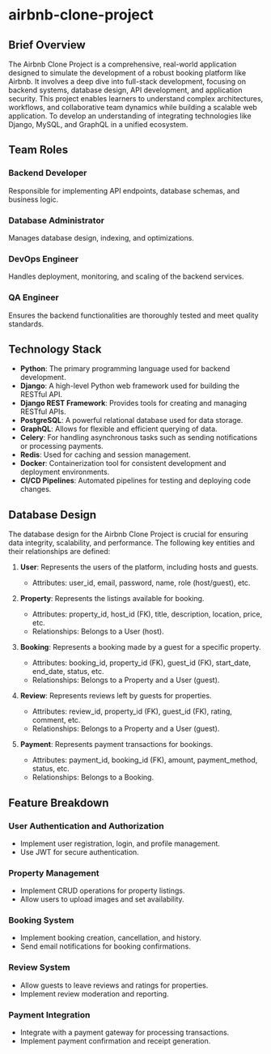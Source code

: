 # airbnb-clone-project

## Brief Overview

The Airbnb Clone Project is a comprehensive, real-world application designed to simulate the development of a robust booking platform like Airbnb. It involves a deep dive into full-stack development, focusing on backend systems, database design, API development, and application security. This project enables learners to understand complex architectures, workflows, and collaborative team dynamics while building a scalable web application. To develop an understanding of integrating technologies like Django, MySQL, and GraphQL in a unified ecosystem.

## Team Roles

### Backend Developer

Responsible for implementing API endpoints, database schemas, and business logic.

### Database Administrator

Manages database design, indexing, and optimizations.

### DevOps Engineer

Handles deployment, monitoring, and scaling of the backend services.

### QA Engineer

Ensures the backend functionalities are thoroughly tested and meet quality standards.

## Technology Stack

- **Python**: The primary programming language used for backend development.
- **Django**: A high-level Python web framework used for building the RESTful API.
- **Django REST Framework**: Provides tools for creating and managing RESTful APIs.
- **PostgreSQL**: A powerful relational database used for data storage.
- **GraphQL**: Allows for flexible and efficient querying of data.
- **Celery**: For handling asynchronous tasks such as sending notifications or processing payments.
- **Redis**: Used for caching and session management.
- **Docker**: Containerization tool for consistent development and deployment environments.
- **CI/CD Pipelines**: Automated pipelines for testing and deploying code changes.

## Database Design

The database design for the Airbnb Clone Project is crucial for ensuring data integrity, scalability, and performance. The following key entities and their relationships are defined:

1. **User**: Represents the users of the platform, including hosts and guests.
   - Attributes: user_id, email, password, name, role (host/guest), etc.

2. **Property**: Represents the listings available for booking.
   - Attributes: property_id, host_id (FK), title, description, location, price, etc.
   - Relationships: Belongs to a User (host).

3. **Booking**: Represents a booking made by a guest for a specific property.
   - Attributes: booking_id, property_id (FK), guest_id (FK), start_date, end_date, status, etc.
   - Relationships: Belongs to a Property and a User (guest).

4. **Review**: Represents reviews left by guests for properties.
   - Attributes: review_id, property_id (FK), guest_id (FK), rating, comment, etc.
   - Relationships: Belongs to a Property and a User (guest).

5. **Payment**: Represents payment transactions for bookings.
   - Attributes: payment_id, booking_id (FK), amount, payment_method, status, etc.
   - Relationships: Belongs to a Booking.

## Feature Breakdown

### User Authentication and Authorization

- Implement user registration, login, and profile management.
- Use JWT for secure authentication.

### Property Management

- Implement CRUD operations for property listings.
- Allow users to upload images and set availability.

### Booking System

- Implement booking creation, cancellation, and history.
- Send email notifications for booking confirmations.

### Review System

- Allow guests to leave reviews and ratings for properties.
- Implement review moderation and reporting.

### Payment Integration

- Integrate with a payment gateway for processing transactions.
- Implement payment confirmation and receipt generation.
